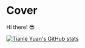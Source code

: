 # Cover
Hi there! 😎

[![Tianle Yuan's GitHub stats](https://github-readme-stats.vercel.app/api?username=yuantianle&show_icons=true&bg_color=DEG,#FC011A,#24292F)](http://yuantianle.com)
